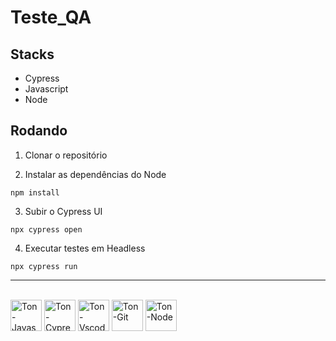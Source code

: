 # Teste_QA

## Stacks
- Cypress
- Javascript
- Node

## Rodando

1. Clonar o repositório

2. Instalar as dependências do Node
```
npm install
```

3. Subir o Cypress UI
```
npx cypress open
```

4. Executar testes em Headless
```
npx cypress run 
```

<hr>

<div style="display: inline-block">
  <br> 
   <img align="center" alt="Ton-Javascript" heigh="50" width="50" src="https://cdn.jsdelivr.net/gh/devicons/devicon@latest/icons/javascript/javascript-original.svg">           
  <img align="center" alt="Ton-Cypress" heigh="50" width="50" src="https://cdn.jsdelivr.net/gh/devicons/devicon@latest/icons/cypressio/cypressio-original.svg" />
  <img align="center" alt="Ton-Vscode" heigh="50" width="50" src="https://cdn.jsdelivr.net/gh/devicons/devicon@latest/icons/vscode/vscode-original.svg" />
  <img align="center" alt="Ton-Git" heigh="50" width="50" src="https://cdn.jsdelivr.net/gh/devicons/devicon@latest/icons/git/git-original.svg" />
  <img align="center" alt="Ton-Node" heigh="50" width="50" src="https://cdn.jsdelivr.net/gh/devicons/devicon@latest/icons/nodejs/nodejs-original.svg"/>         
</div>

